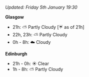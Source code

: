 *Updated: Friday 5th January 19:30*

**Glasgow**

* 21h: :partly_sunny: Partly Cloudy [:umbrella: as of 21h]
* 22h, 23h: :partly_sunny: Partly Cloudy
* 0h - 8h: :cloud: Cloudy

**Edinburgh**

* 21h - 0h: :sunny: Clear
* 1h - 8h: :partly_sunny: Partly Cloudy
